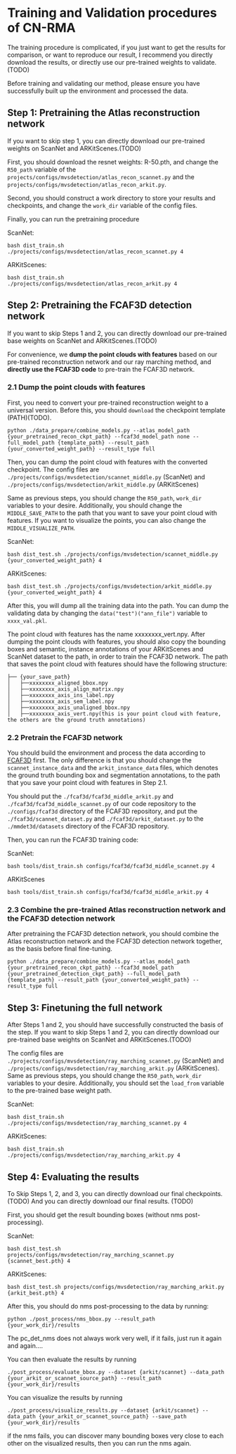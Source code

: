 # Training and Validation procedures of CN-RMA

The training procedure is complicated, if you just want to get the results for comparison, or want to reproduce our result, I recommend you directly download the results, or directly use our pre-trained weights to validate.(TODO)

Before training and validating our method, please ensure you have successfully built up the environment and processed the data.

## Step 1: Pretraining the Atlas reconstruction network

If you want to skip step 1, you can directly download our pre-trained weights on ScanNet and ARKitScenes.(TODO)

First, you should download the resnet weights: R-50.pth, and change the `R50_path` variable of the `projects/configs/mvsdetection/atlas_recon_scannet.py` and the `projects/configs/mvsdetection/atlas_recon_arkit.py`.

Second, you should construct a work directory to store your results and checkpoints, and change the `work_dir` variable of the config files.

Finally, you can run the pretraining procedure

ScanNet:

```shell
bash dist_train.sh ./projects/configs/mvsdetection/atlas_recon_scannet.py 4
```

ARKitScenes:

```shell
bash dist_train.sh ./projects/configs/mvsdetection/atlas_recon_arkit.py 4
```

## Step 2: Pretraining the FCAF3D detection network

If you want to skip Steps 1 and 2, you can directly download our pre-trained base weights on ScanNet and ARKitScenes.(TODO)

For convenience, we **dump the point clouds with features** based on our pre-trained reconstruction network and our ray marching method, and **directly use the FCAF3D code** to pre-train the FCAF3D network. 

### 2.1 Dump the point clouds with features

First, you need to convert your pre-trained reconstruction weight to a universal version. Before this, you should `download` the checkpoint template (PATH)(TODO).

```shell
python ./data_prepare/combine_models.py --atlas_model_path {your_pretrained_recon_ckpt_path} --fcaf3d_model_path none --full_model_path {template_path} --result_path {your_converted_weight_path} --result_type full
```

Then, you can dump the point cloud with features with the converted checkpoint. The config files are `./projects/configs/mvsdetection/scannet_middle.py` (ScanNet) and `./projects/configs/mvsdetection/arkit_middle.py` (ARKitScenes)

Same as previous steps, you should change the `R50_path`, `work_dir` variables to your desire. Additionally, you should change the `MIDDLE_SAVE_PATH` to the path that you want to save your point cloud with features. If you want to visualize the points, you can also change the `MIDDLE_VISUALIZE_PATH`.

ScanNet:

```shell
bash dist_test.sh ./projects/configs/mvsdetection/scannet_middle.py {your_converted_weight_path} 4 
```

ARKitScenes:

```shell
bash dist_test.sh ./projects/configs/mvsdetection/arkit_middle.py {your_converted_weight_path} 4 
```

After this, you will dump all the training data into the path. You can dump the validating data by changing the `data("test")("ann_file")` variable to `xxxx_val.pkl`.



The point cloud with features has the name xxxxxxxx_vert.npy. After dumping the point clouds with features, you should also copy the bounding boxes and semantic, instance annotations of your ARKitScenes and ScanNet dataset to the path, in order to train the FCAF3D network. The path that saves the point cloud with features should have the following structure:

```
├── {your_save_path}
│   ├──xxxxxxxx_aligned_bbox.npy
│   ├──xxxxxxxx_axis_align_matrix.npy
│   ├──xxxxxxxx_axis_ins_label.npy
│   ├──xxxxxxxx_axis_sem_label.npy
│   ├──xxxxxxxx_axis_unaligned_bbox.npy
│   ├──xxxxxxxx_axis_vert.npy(this is your point cloud with feature, the others are the ground truth annotations)
```

### 2.2 Pretrain the FCAF3D network

You should build the environment and process the data according to [FCAF3D](https://github.com/SamsungLabs/fcaf3d) first. The only difference is that you should change the `scannet_instance_data` and the `arkit_instance_data` files, which denotes the ground truth bounding box and segmentation annotations, to the path that you save your point cloud with features in Step 2.1.

You should put the `./fcaf3d/fcaf3d_middle_arkit.py` and `./fcaf3d/fcaf3d_middle_scannet.py` of our code repository to the `./configs/fcaf3d` directory of the FCAF3D repository, and put the `./fcaf3d/scannet_dataset.py` and `./fcaf3d/arkit_dataset.py` to the `./mmdet3d/datasets` directory of the FCAF3D repository.

Then, you can run the FCAF3D training code:

ScanNet:

```shell
bash tools/dist_train.sh configs/fcaf3d/fcaf3d_middle_scannet.py 4
```

ARKitScenes

```shell
bash tools/dist_train.sh configs/fcaf3d/fcaf3d_middle_arkit.py 4
```

### 2.3 Combine the pre-trained Atlas reconstruction network and the FCAF3D detection network

After pretraining the FCAF3D detection network, you should combine the Atlas reconstruction network and the FCAF3D detection network together, as the basis before final fine-tuning.

```shell
python ./data_prepare/combine_models.py --atlas_model_path {your_pretrained_recon_ckpt_path} --fcaf3d_model_path {your_pretrained_detection_ckpt_path} --full_model_path {template_path} --result_path {your_converted_weight_path} --result_type full
```

## Step 3: Finetuning the full network

After Steps 1 and 2, you should have successfully constructed the basis of the step. If you want to skip Steps 1 and 2, you can directly download our pre-trained base weights on ScanNet and ARKitScenes.(TODO)

The config files are `./projects/configs/mvsdetection/ray_marching_scannet.py` (ScanNet) and `./projects/configs/mvsdetection/ray_marching_arkit.py` (ARKitScenes). Same as previous steps, you should change the `R50_path`, `work_dir` variables to your desire. Additionally, you should set the `load_from`  variable to the pre-trained base weight path. 

ScanNet:

```shell
bash dist_train.sh ./projects/configs/mvsdetection/ray_marching_scannet.py 4
```

ARKitScenes:

```shell
bash dist_train.sh ./projects/configs/mvsdetection/ray_marching_arkit.py 4
```

## Step 4: Evaluating the results

To Skip Steps 1, 2, and 3, you can directly download our final checkpoints. (TODO) And you can directly download our final results. (TODO)

First, you should get the result bounding boxes (without nms post-processing).

ScanNet:

```shell
bash dist_test.sh projects/configs/mvsdetection/ray_marching_scannet.py {scannet_best.pth} 4
```

ARKitScenes:

```shell
bash dist_test.sh projects/configs/mvsdetection/ray_marching_arkit.py {arkit_best.pth} 4
```

After this, you should do nms post-processing to the data by running:

```shell
python ./post_process/nms_bbox.py --result_path {your_work_dir}/results
```

The pc_det_nms does not always work very well, if it fails, just run it again and again.... 

You can then evaluate the results by running

```shell
./post_process/evaluate_bbox.py --dataset {arkit/scannet} --data_path {your_arkit_or_scannet_source_path} --result_path {your_work_dir}/results
```

You can visualize the results by running

```shell
./post_process/visualize_results.py --dataset {arkit/scannet} --data_path {your_arkit_or_scannet_source_path} --save_path {your_work_dir}/results
```

if the nms fails, you can discover many bounding boxes very close to each other on the visualized results, then you can run the nms again.